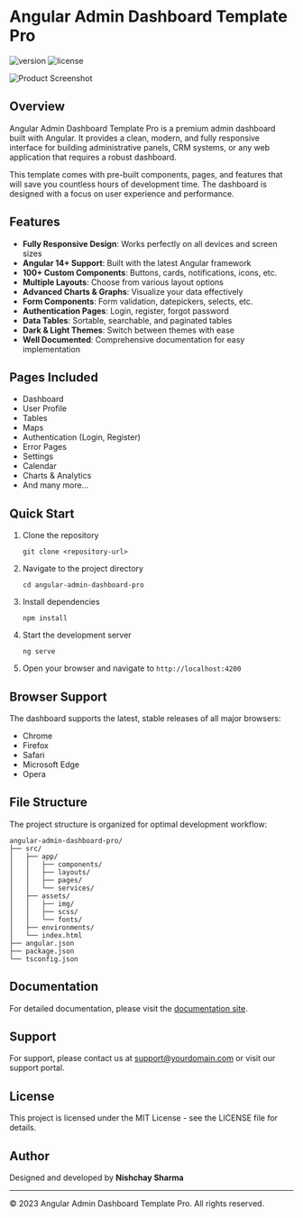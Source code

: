 # Angular Admin Dashboard Template Pro

![version](https://img.shields.io/badge/version-1.0.0-blue.svg) ![license](https://img.shields.io/badge/license-MIT-blue.svg)

![Product Screenshot](https://raw.githubusercontent.com/creativetimofficial/public-assets/master/argon-dashboard-angular/argon-dashboard-angular.gif)

## Overview

Angular Admin Dashboard Template Pro is a premium admin dashboard built with Angular. It provides a clean, modern, and fully responsive interface for building administrative panels, CRM systems, or any web application that requires a robust dashboard.

This template comes with pre-built components, pages, and features that will save you countless hours of development time. The dashboard is designed with a focus on user experience and performance.

## Features

- **Fully Responsive Design**: Works perfectly on all devices and screen sizes
- **Angular 14+ Support**: Built with the latest Angular framework
- **100+ Custom Components**: Buttons, cards, notifications, icons, etc.
- **Multiple Layouts**: Choose from various layout options
- **Advanced Charts & Graphs**: Visualize your data effectively
- **Form Components**: Form validation, datepickers, selects, etc.
- **Authentication Pages**: Login, register, forgot password
- **Data Tables**: Sortable, searchable, and paginated tables
- **Dark & Light Themes**: Switch between themes with ease
- **Well Documented**: Comprehensive documentation for easy implementation

## Pages Included

- Dashboard
- User Profile
- Tables
- Maps
- Authentication (Login, Register)
- Error Pages
- Settings
- Calendar
- Charts & Analytics
- And many more...

## Quick Start

1. Clone the repository
   ```
   git clone <repository-url>
   ```

2. Navigate to the project directory
   ```
   cd angular-admin-dashboard-pro
   ```

3. Install dependencies
   ```
   npm install
   ```

4. Start the development server
   ```
   ng serve
   ```

5. Open your browser and navigate to `http://localhost:4200`

## Browser Support

The dashboard supports the latest, stable releases of all major browsers:

- Chrome
- Firefox
- Safari
- Microsoft Edge
- Opera

## File Structure

The project structure is organized for optimal development workflow:

```
angular-admin-dashboard-pro/
├── src/
│   ├── app/
│   │   ├── components/
│   │   ├── layouts/
│   │   ├── pages/
│   │   └── services/
│   ├── assets/
│   │   ├── img/
│   │   ├── scss/
│   │   └── fonts/
│   ├── environments/
│   └── index.html
├── angular.json
├── package.json
└── tsconfig.json
```

## Documentation

For detailed documentation, please visit the [documentation site](https://your-documentation-url.com).

## Support

For support, please contact us at support@yourdomain.com or visit our support portal.

## License

This project is licensed under the MIT License - see the LICENSE file for details.

## Author

Designed and developed by **Nishchay Sharma**

---

© 2023 Angular Admin Dashboard Template Pro. All rights reserved.